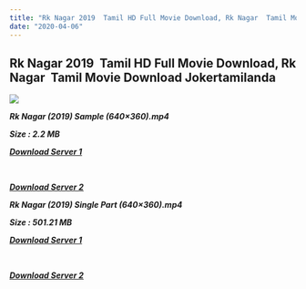 ```yaml
---
title: "Rk Nagar 2019  Tamil HD Full Movie Download, Rk Nagar  Tamil Movie Download Jokertamilanda"
date: "2020-04-06"
---
```


## Rk Nagar 2019  Tamil HD Full Movie Download, Rk Nagar  Tamil Movie Download Jokertamilanda

![](https://images.moviebuff.com/057a482f-99f1-4676-9db1-1972653deaac?w=1000)

_**Rk Nagar (2019) Sample (640×360).mp4**_

_**Size : 2.2 MB**_

_**[Download Server 1](http://c1.wetransfer.vip/files/Tamil{b337cb003d07febca875724d018e20f8c1927a284fdd439ea607fcc650de5bb7}20Movies/Tamil{b337cb003d07febca875724d018e20f8c1927a284fdd439ea607fcc650de5bb7}202019{b337cb003d07febca875724d018e20f8c1927a284fdd439ea607fcc650de5bb7}20Movies/Rk{b337cb003d07febca875724d018e20f8c1927a284fdd439ea607fcc650de5bb7}20Nagar{b337cb003d07febca875724d018e20f8c1927a284fdd439ea607fcc650de5bb7}20(2019)/Rk{b337cb003d07febca875724d018e20f8c1927a284fdd439ea607fcc650de5bb7}20Nagar{b337cb003d07febca875724d018e20f8c1927a284fdd439ea607fcc650de5bb7}20(2019){b337cb003d07febca875724d018e20f8c1927a284fdd439ea607fcc650de5bb7}20Proper{b337cb003d07febca875724d018e20f8c1927a284fdd439ea607fcc650de5bb7}20HDRip/Rk{b337cb003d07febca875724d018e20f8c1927a284fdd439ea607fcc650de5bb7}20Nagar{b337cb003d07febca875724d018e20f8c1927a284fdd439ea607fcc650de5bb7}20(2019){b337cb003d07febca875724d018e20f8c1927a284fdd439ea607fcc650de5bb7}20Sample{b337cb003d07febca875724d018e20f8c1927a284fdd439ea607fcc650de5bb7}20(640x360).mp4)**_

_**[  
](http://c1.wetransfer.vip/files/Tamil{b337cb003d07febca875724d018e20f8c1927a284fdd439ea607fcc650de5bb7}20Movies/Tamil{b337cb003d07febca875724d018e20f8c1927a284fdd439ea607fcc650de5bb7}202019{b337cb003d07febca875724d018e20f8c1927a284fdd439ea607fcc650de5bb7}20Movies/Rk{b337cb003d07febca875724d018e20f8c1927a284fdd439ea607fcc650de5bb7}20Nagar{b337cb003d07febca875724d018e20f8c1927a284fdd439ea607fcc650de5bb7}20(2019)/Rk{b337cb003d07febca875724d018e20f8c1927a284fdd439ea607fcc650de5bb7}20Nagar{b337cb003d07febca875724d018e20f8c1927a284fdd439ea607fcc650de5bb7}20(2019){b337cb003d07febca875724d018e20f8c1927a284fdd439ea607fcc650de5bb7}20Proper{b337cb003d07febca875724d018e20f8c1927a284fdd439ea607fcc650de5bb7}20HDRip/Rk{b337cb003d07febca875724d018e20f8c1927a284fdd439ea607fcc650de5bb7}20Nagar{b337cb003d07febca875724d018e20f8c1927a284fdd439ea607fcc650de5bb7}20(2019){b337cb003d07febca875724d018e20f8c1927a284fdd439ea607fcc650de5bb7}20Sample{b337cb003d07febca875724d018e20f8c1927a284fdd439ea607fcc650de5bb7}20(640x360).mp4)**_

_**[Download Server 2](http://c1.wetransfer.vip/files/Tamil{b337cb003d07febca875724d018e20f8c1927a284fdd439ea607fcc650de5bb7}20Movies/Tamil{b337cb003d07febca875724d018e20f8c1927a284fdd439ea607fcc650de5bb7}202019{b337cb003d07febca875724d018e20f8c1927a284fdd439ea607fcc650de5bb7}20Movies/Rk{b337cb003d07febca875724d018e20f8c1927a284fdd439ea607fcc650de5bb7}20Nagar{b337cb003d07febca875724d018e20f8c1927a284fdd439ea607fcc650de5bb7}20(2019)/Rk{b337cb003d07febca875724d018e20f8c1927a284fdd439ea607fcc650de5bb7}20Nagar{b337cb003d07febca875724d018e20f8c1927a284fdd439ea607fcc650de5bb7}20(2019){b337cb003d07febca875724d018e20f8c1927a284fdd439ea607fcc650de5bb7}20Proper{b337cb003d07febca875724d018e20f8c1927a284fdd439ea607fcc650de5bb7}20HDRip/Rk{b337cb003d07febca875724d018e20f8c1927a284fdd439ea607fcc650de5bb7}20Nagar{b337cb003d07febca875724d018e20f8c1927a284fdd439ea607fcc650de5bb7}20(2019){b337cb003d07febca875724d018e20f8c1927a284fdd439ea607fcc650de5bb7}20Sample{b337cb003d07febca875724d018e20f8c1927a284fdd439ea607fcc650de5bb7}20(640x360).mp4)**_

**_Rk Nagar (2019) Single Part (640×360).mp4_**

**_Size : 501.21 MB_**

**_[Download Server 1](http://c1.wetransfer.vip/files/Tamil{b337cb003d07febca875724d018e20f8c1927a284fdd439ea607fcc650de5bb7}20Movies/Tamil{b337cb003d07febca875724d018e20f8c1927a284fdd439ea607fcc650de5bb7}202019{b337cb003d07febca875724d018e20f8c1927a284fdd439ea607fcc650de5bb7}20Movies/Rk{b337cb003d07febca875724d018e20f8c1927a284fdd439ea607fcc650de5bb7}20Nagar{b337cb003d07febca875724d018e20f8c1927a284fdd439ea607fcc650de5bb7}20(2019)/Rk{b337cb003d07febca875724d018e20f8c1927a284fdd439ea607fcc650de5bb7}20Nagar{b337cb003d07febca875724d018e20f8c1927a284fdd439ea607fcc650de5bb7}20(2019){b337cb003d07febca875724d018e20f8c1927a284fdd439ea607fcc650de5bb7}20Proper{b337cb003d07febca875724d018e20f8c1927a284fdd439ea607fcc650de5bb7}20HDRip/Rk{b337cb003d07febca875724d018e20f8c1927a284fdd439ea607fcc650de5bb7}20Nagar{b337cb003d07febca875724d018e20f8c1927a284fdd439ea607fcc650de5bb7}20(2019){b337cb003d07febca875724d018e20f8c1927a284fdd439ea607fcc650de5bb7}20Single{b337cb003d07febca875724d018e20f8c1927a284fdd439ea607fcc650de5bb7}20Part{b337cb003d07febca875724d018e20f8c1927a284fdd439ea607fcc650de5bb7}20(640x360).mp4)_**

**_[  
](http://c1.wetransfer.vip/files/Tamil{b337cb003d07febca875724d018e20f8c1927a284fdd439ea607fcc650de5bb7}20Movies/Tamil{b337cb003d07febca875724d018e20f8c1927a284fdd439ea607fcc650de5bb7}202019{b337cb003d07febca875724d018e20f8c1927a284fdd439ea607fcc650de5bb7}20Movies/Rk{b337cb003d07febca875724d018e20f8c1927a284fdd439ea607fcc650de5bb7}20Nagar{b337cb003d07febca875724d018e20f8c1927a284fdd439ea607fcc650de5bb7}20(2019)/Rk{b337cb003d07febca875724d018e20f8c1927a284fdd439ea607fcc650de5bb7}20Nagar{b337cb003d07febca875724d018e20f8c1927a284fdd439ea607fcc650de5bb7}20(2019){b337cb003d07febca875724d018e20f8c1927a284fdd439ea607fcc650de5bb7}20Proper{b337cb003d07febca875724d018e20f8c1927a284fdd439ea607fcc650de5bb7}20HDRip/Rk{b337cb003d07febca875724d018e20f8c1927a284fdd439ea607fcc650de5bb7}20Nagar{b337cb003d07febca875724d018e20f8c1927a284fdd439ea607fcc650de5bb7}20(2019){b337cb003d07febca875724d018e20f8c1927a284fdd439ea607fcc650de5bb7}20Single{b337cb003d07febca875724d018e20f8c1927a284fdd439ea607fcc650de5bb7}20Part{b337cb003d07febca875724d018e20f8c1927a284fdd439ea607fcc650de5bb7}20(640x360).mp4)_**

**_[Download Server 2](http://c1.wetransfer.vip/files/Tamil{b337cb003d07febca875724d018e20f8c1927a284fdd439ea607fcc650de5bb7}20Movies/Tamil{b337cb003d07febca875724d018e20f8c1927a284fdd439ea607fcc650de5bb7}202019{b337cb003d07febca875724d018e20f8c1927a284fdd439ea607fcc650de5bb7}20Movies/Rk{b337cb003d07febca875724d018e20f8c1927a284fdd439ea607fcc650de5bb7}20Nagar{b337cb003d07febca875724d018e20f8c1927a284fdd439ea607fcc650de5bb7}20(2019)/Rk{b337cb003d07febca875724d018e20f8c1927a284fdd439ea607fcc650de5bb7}20Nagar{b337cb003d07febca875724d018e20f8c1927a284fdd439ea607fcc650de5bb7}20(2019){b337cb003d07febca875724d018e20f8c1927a284fdd439ea607fcc650de5bb7}20Proper{b337cb003d07febca875724d018e20f8c1927a284fdd439ea607fcc650de5bb7}20HDRip/Rk{b337cb003d07febca875724d018e20f8c1927a284fdd439ea607fcc650de5bb7}20Nagar{b337cb003d07febca875724d018e20f8c1927a284fdd439ea607fcc650de5bb7}20(2019){b337cb003d07febca875724d018e20f8c1927a284fdd439ea607fcc650de5bb7}20Single{b337cb003d07febca875724d018e20f8c1927a284fdd439ea607fcc650de5bb7}20Part{b337cb003d07febca875724d018e20f8c1927a284fdd439ea607fcc650de5bb7}20(640x360).mp4)_**
